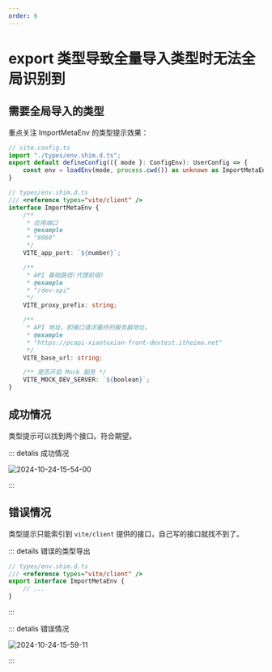 ```yaml
---
order: 6
---
```


# export 类型导致全量导入类型时无法全局识别到

## 需要全局导入的类型

重点关注 ImportMetaEnv 的类型提示效果：

```ts
// vite.config.ts
import "./types/env.shim.d.ts";
export default defineConfig(({ mode }: ConfigEnv): UserConfig => {
	const env = loadEnv(mode, process.cwd()) as unknown as ImportMetaEnv;
}
```

```ts
// types/env.shim.d.ts
/// <reference types="vite/client" />
interface ImportMetaEnv {
	/**
	 * 应用端口
	 * @example
	 * "8080"
	 */
	VITE_app_port: `${number}`;

	/**
	 * API 基础路径(代理前缀)
	 * @example
	 * "/dev-api"
	 */
	VITE_proxy_prefix: string;

	/**
	 * API 地址。即接口请求最终的服务器地址。
	 * @example
	 * "https://pcapi-xiaotuxian-front-devtest.itheima.net"
	 */
	VITE_base_url: string;

	/** 是否开启 Mock 服务 */
	VITE_MOCK_DEV_SERVER: `${boolean}`;
}
```

## 成功情况

类型提示可以找到两个接口。符合期望。

::: detalis 成功情况

![2024-10-24-15-54-00](https://cdn.jsdelivr.net/gh/ruan-cat/img-store/img/2024-10-24-15-54-00.png)

:::

## 错误情况

类型提示只能索引到 `vite/client` 提供的接口，自己写的接口就找不到了。

::: details 错误的类型导出

```ts
// types/env.shim.d.ts
/// <reference types="vite/client" />
export interface ImportMetaEnv {
	// ...
}
```

:::

::: detalis 错误情况

![2024-10-24-15-59-11](https://cdn.jsdelivr.net/gh/ruan-cat/img-store/img/2024-10-24-15-59-11.png)

:::
